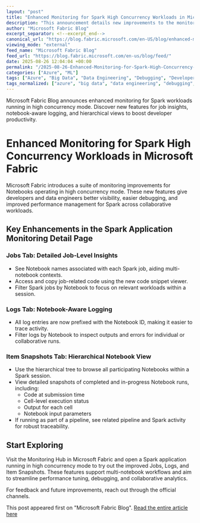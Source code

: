 ```yaml
---
layout: "post"
title: "Enhanced Monitoring for Spark High Concurrency Workloads in Microsoft Fabric"
description: "This announcement details new improvements to the monitoring tools for Notebooks operating in high concurrency mode within Microsoft Fabric. Key enhancements include deeper visibility into Spark jobs, notebook-aware logging, and a hierarchical notebook snapshot view to streamline debugging and performance optimization across distributed Spark workloads."
author: "Microsoft Fabric Blog"
excerpt_separator: <!--excerpt_end-->
canonical_url: "https://blog.fabric.microsoft.com/en-US/blog/enhanced-monitoring-for-spark-high-concurrency-workloads-in-microsoft-fabric/"
viewing_mode: "external"
feed_name: "Microsoft Fabric Blog"
feed_url: "https://blog.fabric.microsoft.com/en-us/blog/feed/"
date: 2025-08-26 12:04:04 +00:00
permalink: "/2025-08-26-Enhanced-Monitoring-for-Spark-High-Concurrency-Workloads-in-Microsoft-Fabric.html"
categories: ["Azure", "ML"]
tags: ["Azure", "Big Data", "Data Engineering", "Debugging", "Developer Productivity", "Distributed Computing", "Execution Model", "High Concurrency", "Job Monitoring", "Logs", "Microsoft Fabric", "ML", "News", "Notebook Monitoring", "Notebook Snapshots", "Observability", "Performance Tuning", "Pipeline Integration", "Spark"]
tags_normalized: ["azure", "big data", "data engineering", "debugging", "developer productivity", "distributed computing", "execution model", "high concurrency", "job monitoring", "logs", "microsoft fabric", "ml", "news", "notebook monitoring", "notebook snapshots", "observability", "performance tuning", "pipeline integration", "spark"]
---
```


Microsoft Fabric Blog announces enhanced monitoring for Spark workloads running in high concurrency mode. Discover new features for job insights, notebook-aware logging, and hierarchical views to boost developer productivity.<!--excerpt_end-->

# Enhanced Monitoring for Spark High Concurrency Workloads in Microsoft Fabric

Microsoft Fabric introduces a suite of monitoring improvements for Notebooks operating in high concurrency mode. These new features give developers and data engineers better visibility, easier debugging, and improved performance management for Spark across collaborative workloads.

## Key Enhancements in the Spark Application Monitoring Detail Page

### Jobs Tab: Detailed Job-Level Insights

- See Notebook names associated with each Spark job, aiding multi-notebook contexts.
- Access and copy job-related code using the new code snippet viewer.
- Filter Spark jobs by Notebook to focus on relevant workloads within a session.

### Logs Tab: Notebook-Aware Logging

- All log entries are now prefixed with the Notebook ID, making it easier to trace activity.
- Filter logs by Notebook to inspect outputs and errors for individual or collaborative runs.

### Item Snapshots Tab: Hierarchical Notebook View

- Use the hierarchical tree to browse all participating Notebooks within a Spark session.
- View detailed snapshots of completed and in-progress Notebook runs, including:
  - Code at submission time
  - Cell-level execution status
  - Output for each cell
  - Notebook input parameters
- If running as part of a pipeline, see related pipeline and Spark activity for robust traceability.

## Start Exploring

Visit the Monitoring Hub in Microsoft Fabric and open a Spark application running in high concurrency mode to try out the improved Jobs, Logs, and Item Snapshots. These features support multi-notebook workflows and aim to streamline performance tuning, debugging, and collaborative analytics.

For feedback and future improvements, reach out through the official channels.

This post appeared first on "Microsoft Fabric Blog". [Read the entire article here](https://blog.fabric.microsoft.com/en-US/blog/enhanced-monitoring-for-spark-high-concurrency-workloads-in-microsoft-fabric/)
